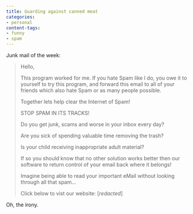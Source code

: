 ```yaml
---
title: Guarding against canned meat
categories:
- personal
content-tags:
- funny
- spam
---
```


Junk mail of the week:

> Hello,
>
> This program worked for me. If you hate Spam like I do, you owe it to yourself to try this program, and forward this email to all of your friends which also hate Spam or as many people possible.
>
> Together lets help clear the Internet of Spam!
>
> STOP SPAM IN ITS TRACKS!
>
> Do you get junk, scams and worse in your inbox every day?
>
> Are you sick of spending valuable time removing the trash?
>
> Is your child receiving inappropriate adult material?
>
> If so you should know that no other solution works better then our software to return control of your email back where it belongs!
>
> Imagine being able to read your important eMail without looking through all that spam...
>
> Click below to vist our website:
> \[_redacted_\]

Oh, the irony.
